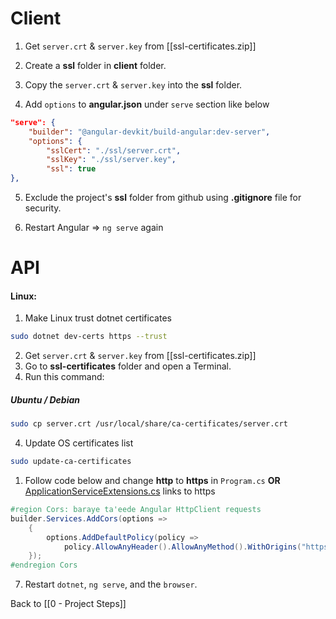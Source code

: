 # Client
1. Get `server.crt` & `server.key` from [[ssl-certificates.zip]]

2. Create a **ssl** folder in **client** folder.

3. Copy the `server.crt` & `server.key` into the **ssl** folder.

4. Add `options` to **angular.json** under `serve` section like below
```json
"serve": {
	"builder": "@angular-devkit/build-angular:dev-server",
	"options": {
		"sslCert": "./ssl/server.crt",
		"sslKey": "./ssl/server.key",
		"ssl": true
},
```
5. Exclude the project's **ssl** folder from github using **.gitignore** file for security. 

6. Restart Angular => `ng serve` again

# API
#### Linux:
1. Make Linux trust dotnet certificates
```bash
sudo dotnet dev-certs https --trust
```

2. Get `server.crt` & `server.key` from [[ssl-certificates.zip]]
3. Go to **ssl-certificates** folder and open a Terminal.
4. Run this command:
##### Ubuntu / Debian
```bash
sudo cp server.crt /usr/local/share/ca-certificates/server.crt
```
4. Update OS certificates list
```bash
sudo update-ca-certificates
```

1. Follow code below and change **http** to **https** in `Program.cs` **OR** [ApplicationServiceExtensions.cs](https://github.com/mrtabaa/hallboard/blob/master/api/Extensions/ApplicationServiceExtensions.cs) links to https
```C#
#region Cors: baraye ta'eede Angular HttpClient requests
builder.Services.AddCors(options =>
    {
        options.AddDefaultPolicy(policy => 
            policy.AllowAnyHeader().AllowAnyMethod().WithOrigins("https://localhost:4200"));
    });
#endregion Cors
```

7. Restart `dotnet`, `ng serve`, and the `browser`.

Back to [[0 - Project Steps]]